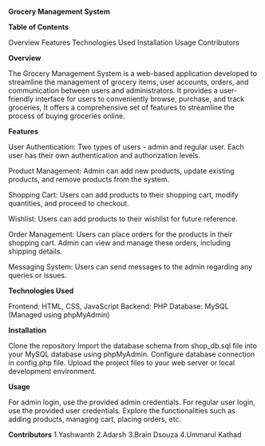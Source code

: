 **Grocery Management System**

**Table of Contents**

Overview
Features
Technologies Used
Installation
Usage
Contributors

**Overview**

The Grocery Management System is a web-based application developed to streamline the management of grocery items, user accounts, orders, and communication between users and administrators. It provides a user-friendly interface for users to conveniently browse, purchase, and track groceries, It offers a comprehensive set of features to streamline the process of buying groceries online.

**Features**

User Authentication: Two types of users - admin and regular user. Each user has their own authentication and authorization levels.

Product Management: Admin can add new products, update existing products, and remove products from the system.

Shopping Cart: Users can add products to their shopping cart, modify quantities, and proceed to checkout.

Wishlist: Users can add products to their wishlist for future reference.

Order Management: Users can place orders for the products in their shopping cart. Admin can view and manage these orders, including shipping details.

Messaging System: Users can send messages to the admin regarding any queries or issues.

**Technologies Used**

Frontend: HTML, CSS, JavaScript
Backend: PHP
Database: MySQL (Managed using phpMyAdmin)

**Installation**

Clone the repository
Import the database schema from shop_db.sql file into your MySQL database using phpMyAdmin.
Configure database connection in config.php file.
Upload the project files to your web server or local development environment.

**Usage**

For admin login, use the provided admin credentials.
For regular user login, use the provided user credentials.
Explore the functionalities such as adding products, managing cart, placing orders, etc.


**Contributors**
1.Yashwanth 
2.Adarsh
3.Brain Dsouza
4.Ummarul Kathad
